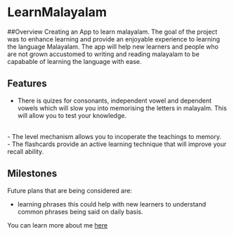 # LearnMalayalam
##Overview
Creating an App to learn malayalam. The goal of the project was to enhance learning and provide an enjoyable experience to learning the language Malayalam. The app will help new learners and people who are not grown accustomed to writing and reading malayalam to be capabable of learning the language with ease.

## Features
- There is quizes for consonants, independent vowel and dependent vowels which will slow you into memorising the letters in malayalm. This will allow you to test your knowledge.
<br>
- The level mechanism allows you to incoperate the teachings to memory.
<br>
- The flashcards provide an active learning technique that will improve your recall ability.

## Milestones
Future plans that are being considered are:
- learning phrases this could help with new learners to understand common phrases being said on daily basis.

You can learn more about me [here](https://github.com/1102Aryan/LearnMalayalam/blob/0fe5f2f2a9c69226004203ef07dbb8dfa53f1591/About/user.md)



